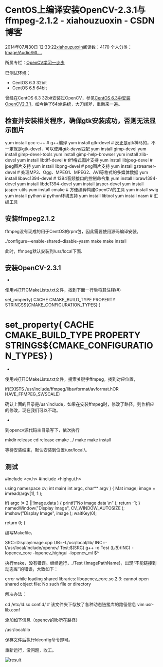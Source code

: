 # CentOS上编译安装OpenCV-2.3.1与ffmpeg-2.1.2 - xiahouzuoxin - CSDN博客





2014年07月30日 12:33:22[xiahouzuoxin](https://me.csdn.net/xiahouzuoxin)阅读数：4170
个人分类：[Image/Audio/ML...](https://blog.csdn.net/xiahouzuoxin/article/category/1203619)

所属专栏：[OpenCV学习一步步](https://blog.csdn.net/column/details/zx-opencv.html)









已测试环境：
- CentOS 6.3 32bit
- CentOS 6.5 64bit

曾经在CentOS 6.3 32bit安装过OpenCV，参见[CentOS 6.3中安装OpenCV2.3.1](http://blog.csdn.net/xiahouzuoxin/article/details/9831263)，如今换了64bit系统，大刀阔斧，重新来一遍。

## [](https://github.com/xiahouzuoxin/notes/blob/master/essays/CentOS%E4%B8%8A%E7%BC%96%E8%AF%91%E5%AE%89%E8%A3%85OpenCV-2.3.1%E4%B8%8Effmpeg-2.1.2.md#%E6%A3%80%E6%9F%A5%E5%B9%B6%E5%AE%89%E8%A3%85%E7%9B%B8%E5%85%B3%E7%A8%8B%E5%BA%8F%E7%A1%AE%E4%BF%9Dgtk%E5%AE%89%E8%A3%85%E6%88%90%E5%8A%9F%E5%90%A6%E5%88%99%E6%97%A0%E6%B3%95%E6%98%BE%E7%A4%BA%E5%9B%BE%E7%89%87)检查并安装相关程序，确保gtk安装成功，否则无法显示图片

yum install gcc-c++              # g++编译
yum install gtk-devel            # 反正是gtk神马的，不一定就是gtk-devel，可以使用*gtk-devel*匹配
yum install gimp-devel
yum install gimp-devel-tools
yum install gimp-help-browser
yum install zlib-devel
yum install libtiff-devel        # tiff格式图片支持
yum install libjpeg-devel        # jpeg图片支持
yum install libpng-devel         # png图片支持
yum install gstreamer-devel      # 处理MP3、Ogg、MPEG1、MPEG2、AVI等格式的多媒体数据
yum install libavc1394-devel     # 1394音频接口的控制命令集
yum install libraw1394-devel
yum install libdc1394-devel
yum install jasper-devel
yum install jasper-utils
yum install cmake                # 方便编译构建OpenCV的工具
yum install swig
yum install python               # python环境支持
yum install libtool
yum install nasm                 # 汇编工具


## [](https://github.com/xiahouzuoxin/notes/blob/master/essays/CentOS%E4%B8%8A%E7%BC%96%E8%AF%91%E5%AE%89%E8%A3%85OpenCV-2.3.1%E4%B8%8Effmpeg-2.1.2.md#%E5%AE%89%E8%A3%85ffmpeg212)安装ffmpeg2.1.2

ffmpeg没有现成的用于CentOS的rpm包，因此需要使用源码编译安装，

./configure--enable-shared–disable-yasm
make
make install


此时，ffmpeg默认安装到/usr/local下面.

## [](https://github.com/xiahouzuoxin/notes/blob/master/essays/CentOS%E4%B8%8A%E7%BC%96%E8%AF%91%E5%AE%89%E8%A3%85OpenCV-2.3.1%E4%B8%8Effmpeg-2.1.2.md#%E5%AE%89%E8%A3%85opencv-231)安装OpenCV-2.3.1
- 
使用vi打开CMakeLists.txt文件，找到下面一行后将其注释(#)

set_property( CACHE CMAKE_BUILD_TYPE PROPERTY STRINGS${CMAKE_CONFIGURATION_TYPES} )
# set_property( CACHE CMAKE_BUILD_TYPE PROPERTY STRINGS${CMAKE_CONFIGURATION_TYPES} )


- 
使用vi打开CMakeLists.txt文件，搜索关键字ffmpeg，找到对应位置，

if(EXISTS /usr/include/ffmpeg/libavformat/avformat.hOR HAVE_FFMPEG_SWSCALE)


确认上面的目录是/usr/include，如果在安装ffmpeg时，修改了路径，则作相应的修改，现在我们可以不动。

- 
到opencv源代码主目录写下，依次执行

mkdir release
cd release
cmake ../
make
make install


等待安装结束，默认安装到位置/usr/local/。


## [](https://github.com/xiahouzuoxin/notes/blob/master/essays/CentOS%E4%B8%8A%E7%BC%96%E8%AF%91%E5%AE%89%E8%A3%85OpenCV-2.3.1%E4%B8%8Effmpeg-2.1.2.md#%E6%B5%8B%E8%AF%95)测试

#include <cv.h>
#include <highgui.h>

using namespace cv;
int main( int argc, char** argv )
{
  Mat image;
  image = imread(argv[1], 1 );

  if( argc != 2 ||!image.data )
    {
      printf("No image data \n" );
      return -1;
    }
  namedWindow("Display Image", CV_WINDOW_AUTOSIZE );
  imshow("Display Image", image );
  waitKey(0);

  return 0;
}


编写Makefile，

SRC=DisplayImage.cpp
LIB=-L/usr/local/lib/
INC=-I/usr/local/include/opencv/
Test:$(SRC)
   g++ -o Test $(LIB)$(INC) -lopencv_core -lopencv_highgui -lopencv_ml $^


执行make，没有错误。继续运行，./Test {ImagePathName}，出现“不能链接到动态库”的错误，大致如下：

error while loading shared libraries: libopencv_core.so.2.3: cannot open shared object file: No such file or directory


解决办法：

cd /etc/ld.so.conf.d/   # 该文件夹下存放了各种动态链接库的路径信息
vim usr-lib.conf


添加如下信息（opencv的lib所在路径）

/usr/local/lib


保存文件后执行ldconfig命令即可。

重新运行，没问题，收工。

![result](https://github.com/xiahouzuoxin/notes/raw/master/images/CentOS%E4%B8%8A%E7%BC%96%E8%AF%91%E5%AE%89%E8%A3%85OpenCV-2.3.1%E4%B8%8Effmpeg-2.1.2/result.png)



